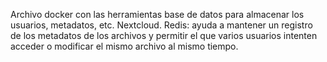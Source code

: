 Archivo docker con las herramientas base de datos para almacenar los usuarios, metadatos, etc.
Nextcloud.
Redis: ayuda a mantener un registro de los metadatos de los archivos y permitir el que varios usuarios intenten acceder o modificar el mismo archivo al mismo tiempo.
